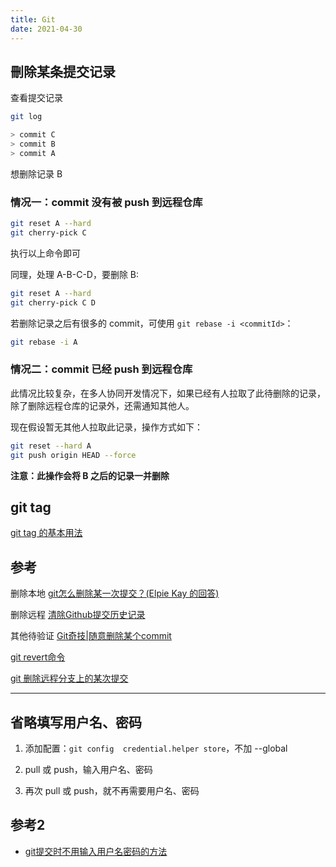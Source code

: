 ```yaml
---
title: Git
date: 2021-04-30
---
```


## 刪除某条提交记录

查看提交记录

```bash
git log

> commit C
> commit B
> commit A
```

想删除记录 B

### 情况一：commit 没有被 push 到远程仓库

```bash
git reset A --hard
git cherry-pick C
```

执行以上命令即可

同理，处理 A-B-C-D，要删除 B:

```bash
git reset A --hard
git cherry-pick C D
```

若删除记录之后有很多的 commit，可使用 `git rebase -i <commitId>`：

```bash
git rebase -i A
```

### 情况二：commit 已经 push 到远程仓库

此情况比较复杂，在多人协同开发情况下，如果已经有人拉取了此待删除的记录，除了删除远程仓库的记录外，还需通知其他人。

现在假设暂无其他人拉取此记录，操作方式如下：

```bash
git reset --hard A
git push origin HEAD --force
```

**注意：此操作会将 B 之后的记录一并删除**

## git tag

[git tag 的基本用法](https://mp.weixin.qq.com/s?src=11&timestamp=1620892195&ver=3065&signature=Tirnl*vOnhdwInpxhdlrPSZmlMwbk86nzijrswn-e-0EeenQF9kB6YmSYFaWj6NMcUqWC6-5xwAmHev89mZsDvfoIdeMXkwUu9nGAZOIhwHUgmrGzXy7tIUH0a1a1zio&new=1)

## 参考

删除本地
[git怎么删除某一次提交？(Elpie Kay 的回答)](https://www.zhihu.com/question/324710274/answer/685892850)

删除远程
[清除Github提交历史记录](http://zhuanlan.zhihu.com/p/35078876)

其他待验证
[Git奇技|随意删除某个commit](https://zhuanlan.zhihu.com/p/270033984)

[git revert命令](https://mp.weixin.qq.com/s?src=11&timestamp=1619752860&ver=3039&signature=*tfIdAQRtmiUElxK*N*unQbS1ZXm*Ug92QvtmjYKOAP3H6Yif71l3HQYPPz1gYNypeqfWwoqYU*s09cZutBksc7g*fz20Lna3anrF0-fjuQAVio4prQ6cfi27yjmRdjf&new=1)

[git 删除远程分支上的某次提交](https://zhuanlan.zhihu.com/p/39645306)

---

## 省略填写用户名、密码

1. 添加配置：`git config  credential.helper store`，不加 --global

2. pull 或 push，输入用户名、密码

3. 再次 pull 或 push，就不再需要用户名、密码

## 参考2

- [git提交时不用输入用户名密码的方法](https://jingyan.baidu.com/article/4b07be3cf27d8148b280f36a.html)